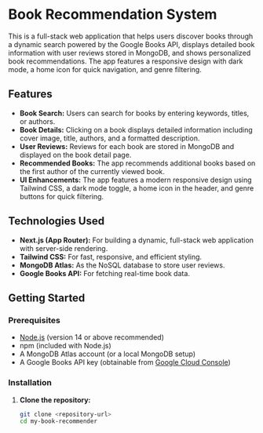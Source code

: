 # Book Recommendation System

This is a full-stack web application that helps users discover books through a dynamic search powered by the Google Books API, displays detailed book information with user reviews stored in MongoDB, and shows personalized book recommendations. The app features a responsive design with dark mode, a home icon for quick navigation, and genre filtering.

## Features

- **Book Search:** Users can search for books by entering keywords, titles, or authors.
- **Book Details:** Clicking on a book displays detailed information including cover image, title, authors, and a formatted description.
- **User Reviews:** Reviews for each book are stored in MongoDB and displayed on the book detail page.
- **Recommended Books:** The app recommends additional books based on the first author of the currently viewed book.
- **UI Enhancements:** The app features a modern responsive design using Tailwind CSS, a dark mode toggle, a home icon in the header, and genre buttons for quick filtering.

## Technologies Used

- **Next.js (App Router):** For building a dynamic, full-stack web application with server-side rendering.
- **Tailwind CSS:** For fast, responsive, and efficient styling.
- **MongoDB Atlas:** As the NoSQL database to store user reviews.
- **Google Books API:** For fetching real-time book data.

## Getting Started

### Prerequisites

- [Node.js](https://nodejs.org/) (version 14 or above recommended)
- npm (included with Node.js)
- A MongoDB Atlas account (or a local MongoDB setup)
- A Google Books API key (obtainable from [Google Cloud Console](https://console.cloud.google.com/))

### Installation

1. **Clone the repository:**

   ```bash
   git clone <repository-url>
   cd my-book-recommender

